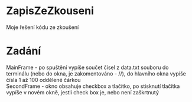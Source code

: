 # ZapisZeZkouseni
Moje řešení kódu ze zkoušení

# Zadání
MainFrame - po spuštění vypíše součet čísel z data.txt souboru do terminálu (nebo do okna, je zakomentováno - //), do hlavního okna vypíše čísla 1 až 100 oddělené čárkou
<br>SecondFrame - okno obsahuje checkbox a tlačítko, po stisknutí tlačítka vypíše v novém okně, jestli check box je, nebo není zaškrtnutý
